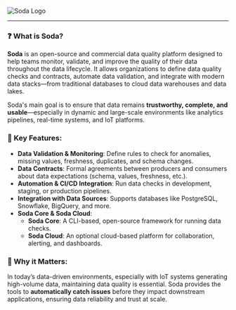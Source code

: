 ![Soda Logo](https://cdn.prod.website-files.com/5d2a159e86b66b534fbc0d86/62837efac72f39db72c646d6_Soda-logo%20-newhires-p-800.jpeg)

---

### ❓ What is Soda?

**Soda** is an open-source and commercial data quality platform designed to help teams monitor, validate, and improve the quality of their data throughout the data lifecycle. It allows organizations to define data quality checks and contracts, automate data validation, and integrate with modern data stacks—from traditional databases to cloud data warehouses and data lakes.

Soda's main goal is to ensure that data remains **trustworthy, complete, and usable**—especially in dynamic and large-scale environments like analytics pipelines, real-time systems, and IoT platforms.

### 🔧 Key Features:

* **Data Validation & Monitoring**: Define rules to check for anomalies, missing values, freshness, duplicates, and schema changes.
* **Data Contracts**: Formal agreements between producers and consumers about data expectations (schema, values, freshness, etc.).
* **Automation & CI/CD Integration**: Run data checks in development, staging, or production pipelines.
* **Integration with Data Sources**: Supports databases like PostgreSQL, Snowflake, BigQuery, and more.
* **Soda Core & Soda Cloud**:
    * **Soda Core**: A CLI-based, open-source framework for running data checks.
    * **Soda Cloud**: An optional cloud-based platform for collaboration, alerting, and dashboards.

### 🧠 Why it Matters:

In today’s data-driven environments, especially with IoT systems generating high-volume data, maintaining data quality is essential. Soda provides the tools to **automatically catch issues** before they impact downstream applications, ensuring data reliability and trust at scale.
